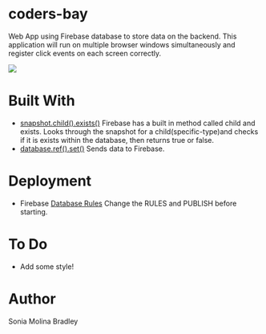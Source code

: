 # coders-bay
Web App using Firebase database to store data on the backend.  This application will run on multiple browser windows simultaneously and register click events on each screen correctly.
 
 ![](https://graphitepublications.com/wp-content/uploads/2015/04/5-Coding-Challenges-to-Help-You-Train-Your-Brain.jpg)

# Built With

* [snapshot.child().exists()](https://firebase.google.com/docs/reference/js/firebase.database.DataSnapshot) Firebase has a built in method called child and exists.  Looks through the snapshot for a child(specific-type)and checks if it is exists within the database, then returns true or false.
* [database.ref().set()](https://firebase.google.com/docs/reference/js/firebase.database.Reference) Sends data to Firebase.

# Deployment
* Firebase [Database Rules](https://firebase.google.com/docs/database/security/) Change the RULES and PUBLISH before starting.

# To Do
* Add some style!

# Author
Sonia Molina Bradley
